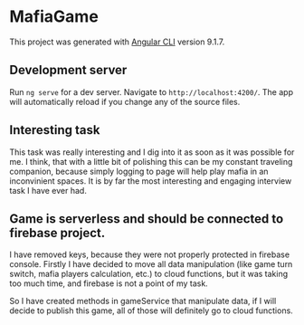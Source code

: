 # MafiaGame

This project was generated with [Angular CLI](https://github.com/angular/angular-cli) version 9.1.7.

## Development server

Run `ng serve` for a dev server. Navigate to `http://localhost:4200/`. The app will automatically reload if you change any of the source files.

## Interesting task

This task was really interesting and I dig into it as soon as it was possible for me.
I think, that with a little bit of polishing this can be my constant traveling companion, because simply logging to page will help play mafia in an inconvinient spaces.
It is by far the most interesting and engaging interview task I have ever had.

## Game is serverless and should be connected to firebase project.

I have removed keys, because they were not properly protected in firebase console.
Firstly I have decided to move all data manipulation (like game turn switch, mafia players calculation, etc.) to cloud functions, but it was taking too much time, and firebase is not a point of my task.

So I have created methods in gameService that manipulate data, if I will decide to publish this game, all of those will definitely go to cloud functions.
